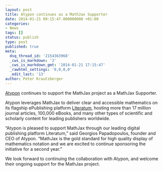 ```yaml
---
layout: post
title: Atypon continues as a MathJax Supporter
date: 2014-01-21 09:15:47.000000000 +01:00
categories:
- News
tags: []
status: publish
type: post
published: true
meta:
  dsq_thread_id: '2154363968'
  _cws_is_markdown: '2'
  _cws_is_markdown_gmt: '2014-01-21 17:15:47'
  _rawhtml_settings: '0,0,0,0'
  _edit_last: '13'
author: Peter Krautzberger
---
```


[Atypon](http://atypon.com) continues to support the MathJax project as a MathJax Supporter.

Atypon leverages MathJax to deliver clear and accessible mathematics on its flagship ePublishing platform [Literatum](https://www.atypon.com/products/literatum/), hosting more than 17 million journal articles, 100,000 eBooks, and many other types of scientific and scholarly content for leading publishers worldwide.

“Atypon is pleased to support MathJax through our leading digital publishing platform Literatum,” said Georgios Papadopoulos, founder and CEO of Atypon. “MathJax is the gold standard for high quality display of mathematics notation and we are excited to continue sponsoring the initiative for a second year.”

We look forward to continuing the collaboration with Atypon, and welcome their ongoing support for the MathJax project.